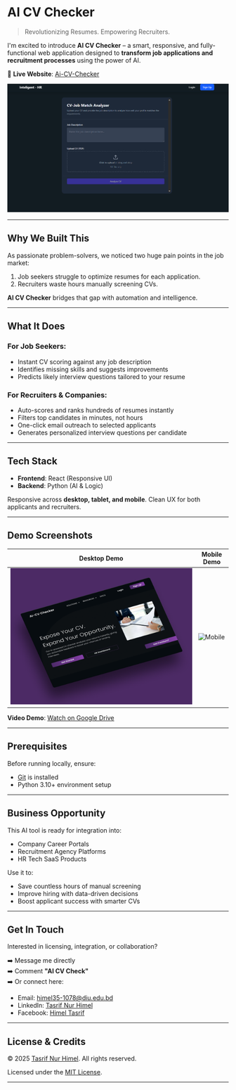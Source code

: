 # AI CV Checker

> Revolutionizing Resumes. Empowering Recruiters.

I'm excited to introduce **AI CV Checker** – a smart, responsive, and fully-functional web application designed to **transform job applications and recruitment processes** using the power of AI.

🔗 **Live Website**: [Ai-CV-Checker](https://www.aicvchecker.software/)

![AI CV Checker Banner](./Image/cv.png)

---

## Why We Built This

As passionate problem-solvers, we noticed two huge pain points in the job market:

1. Job seekers struggle to optimize resumes for each application.
2. Recruiters waste hours manually screening CVs.

**AI CV Checker** bridges that gap with automation and intelligence.

---

## What It Does

### For Job Seekers:
-  Instant CV scoring against any job description
-  Identifies missing skills and suggests improvements
-  Predicts likely interview questions tailored to your resume

### For Recruiters & Companies:
-  Auto-scores and ranks hundreds of resumes instantly
-  Filters top candidates in minutes, not hours
-  One-click email outreach to selected applicants
-  Generates personalized interview questions per candidate

---

## Tech Stack

- **Frontend**: React (Responsive UI)
- **Backend**: Python (AI & Logic)

Responsive across **desktop, tablet, and mobile**. Clean UX for both applicants and recruiters.

---

## Demo Screenshots

| Desktop Demo | Mobile Demo |
|--------------|-------------|
| ![Desktop](./Image/web.png) | ![Mobile](./Image/mobile_demo.png) |

**Video Demo**: [Watch on Google Drive](https://drive.google.com/file/d/1kNqZJOCZfThBXK-FyzlNtbjpNcSACU6J/view?usp=drive_link)

---

## Prerequisites

Before running locally, ensure:

- [Git](https://git-scm.com/downloads) is installed
- Python 3.10+ environment setup

---

## Business Opportunity

This AI tool is ready for integration into:

-  Company Career Portals  
-  Recruitment Agency Platforms  
-  HR Tech SaaS Products  

Use it to:

-  Save countless hours of manual screening  
-  Improve hiring with data-driven decisions  
-  Boost applicant success with smarter CVs  

---

## Get In Touch

Interested in licensing, integration, or collaboration?

➡️ Message me directly  
➡️ Comment **"AI CV Check"**  
➡️ Or connect here:

-  Email: [himel35-1078@diu.edu.bd](mailto:himel35-1078@diu.edu.bd)  
-  LinkedIn: [Tasrif Nur Himel](https://www.linkedin.com/in/tasrifnurhimel/)
-  Facebook: [Himel Tasrif](https://www.facebook.com/himeltasrif06)

---

## License & Credits

© 2025 [Tasrif Nur Himel](https://www.linkedin.com/in/tasrifnurhimel/). All rights reserved.

Licensed under the [MIT License](./LICENSE).

---

